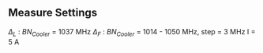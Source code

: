 ## Measure Settings
$\Delta_L$ : $BN_{Cooler}$ = 1037 MHz
$\Delta_F$ : $BN_{Cooler}$ = 1014 - 1050 MHz, step = 3 MHz
I = 5 A